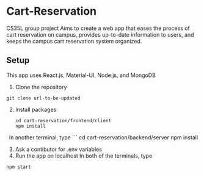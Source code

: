 # Cart-Reservation
CS35L group project
Aims to create a web app that eases the process of cart reservation on campus, provides up-to-date information to users, and keeps the campus cart reservation system organized. 

## Setup
This app uses React.js, Material-UI, Node.js, and MongoDB

1. Clone the repository
  ```
  git clone url-to-be-updated
  ```
2. Install packages
    ```
    cd cart-reservation/frontend/client
    npm install

  &ensp;In another terminal, type
      ```
      cd cart-reservation/backend/server
      npm install
      
    
 3. Ask a contibutor for .env variables
 4. Run the app on localhost
  In both of the terminals, type
  ```
  npm start
  ```
